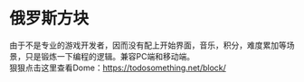 # 俄罗斯方块
由于不是专业的游戏开发者，因而没有配上开始界面，音乐，积分，难度累加等场景，只是锻炼一下编程的逻辑。兼容PC端和移动端。
<br />
狠狠点击这里查看Dome：https://todosomething.net/block/
